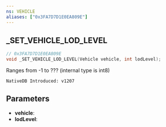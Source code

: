 ```yaml
---
ns: VEHICLE
aliases: ["0x3FA7D7D1E0EA809E"]
---
```

## _SET_VEHICLE_LOD_LEVEL

```c
// 0x3FA7D7D1E0EA809E
void _SET_VEHICLE_LOD_LEVEL(Vehicle vehicle, int lodLevel);
```

Ranges from -1 to ??? (internal type is int8)

```
NativeDB Introduced: v1207
```

## Parameters
* **vehicle**:
* **lodLevel**:

